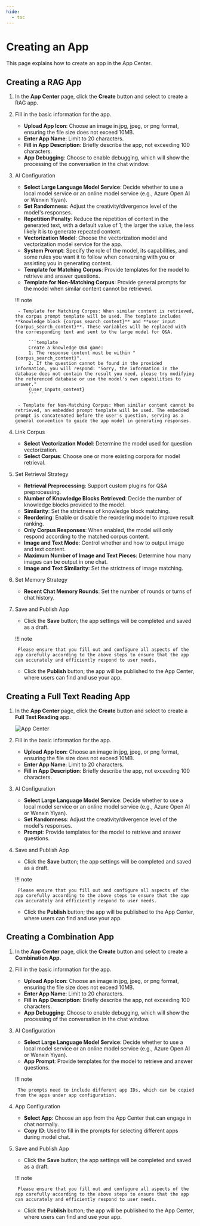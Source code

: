 ```yaml
---
hide:
  - toc
---
```


# Creating an App

This page explains how to create an app in the App Center.

## Creating a RAG App

1. In the **App Center** page, click the **Create** button and select to create a RAG app.

    <!-- ![App Center](../../images/app-center.jpg) -->

2. Fill in the basic information for the app.

    - **Upload App Icon**: Choose an image in jpg, jpeg, or png format, ensuring the file size does not exceed 10MB.
    - **Enter App Name**: Limit to 20 characters.
    - **Fill in App Description**: Briefly describe the app, not exceeding 100 characters.
    - **App Debugging**: Choose to enable debugging, which will show the processing of the conversation in the chat window.

3. AI Configuration

    - **Select Large Language Model Service**: Decide whether to use a local model service or an online model service (e.g., Azure Open AI or Wenxin Yiyan).
    - **Set Randomness**: Adjust the creativity/divergence level of the model's responses.
    - **Repetition Penalty**: Reduce the repetition of content in the generated text, with a default value of 1; the larger the value, the less likely it is to generate repeated content.
    - **Vectorization Model**: Choose the vectorization model and vectorization model service for the app.
    - **System Prompt**: Specify the role of the model, its capabilities, and some rules you want it to follow when conversing with you or assisting you in generating content.
    - **Template for Matching Corpus**: Provide templates for the model to retrieve and answer questions.
    - **Template for Non-Matching Corpus**: Provide general prompts for the model when similar content cannot be retrieved.

    !!! note

        - Template for Matching Corpus: When similar content is retrieved, the corpus prompt template will be used. The template includes **knowledge block {corpus_search_content}** and **user input {corpus_search_content}**. These variables will be replaced with the corresponding text and sent to the large model for Q&A.

            ```template
            Create a knowledge Q&A game:
            1. The response content must be within "{corpus_search_content}".
            2. If the question cannot be found in the provided information, you will respond: "Sorry, the information in the database does not contain the result you need, please try modifying the referenced database or use the model's own capabilities to answer."
            {user_inputs_content}
            ```

        - Template for Non-Matching Corpus: When similar content cannot be retrieved, an embedded prompt template will be used. The embedded prompt is concatenated before the user's question, serving as a general convention to guide the app model in generating responses.

4. Link Corpus

    - **Select Vectorization Model**: Determine the model used for question vectorization.
    - **Select Corpus**: Choose one or more existing corpora for model retrieval.

5. Set Retrieval Strategy
    - **Retrieval Preprocessing**: Support custom plugins for Q&A preprocessing.
    - **Number of Knowledge Blocks Retrieved**: Decide the number of knowledge blocks provided to the model.
    - **Similarity**: Set the strictness of knowledge block matching.
    - **Reordering**: Enable or disable the reordering model to improve result ranking.
    - **Only Corpus Responses**: When enabled, the model will only respond according to the matched corpus content.
    - **Image and Text Mode**: Control whether and how to output image and text content.
    - **Maximum Number of Image and Text Pieces**: Determine how many images can be output in one chat.
    - **Image and Text Similarity**: Set the strictness of image matching.

6. Set Memory Strategy

    - **Recent Chat Memory Rounds**: Set the number of rounds or turns of chat history.

7. Save and Publish App

    - Click the **Save** button; the app settings will be completed and saved as a draft.
      
    !!! note

        Please ensure that you fill out and configure all aspects of the app carefully according to the above steps to ensure that the app can accurately and efficiently respond to user needs.

    - Click the **Publish** button; the app will be published to the App Center, where users can find and use your app.

    <!-- ![Publish App](images/publish-app.jpg) -->

## Creating a Full Text Reading App

1. In the **App Center** page, click the **Create** button and select to create a **Full Text Reading** app.

    ![App Center](../../images/app-center.jpg)

2. Fill in the basic information for the app.

    - **Upload App Icon**: Choose an image in jpg, jpeg, or png format, ensuring the file size does not exceed 10MB.
    - **Enter App Name**: Limit to 20 characters.
    - **Fill in App Description**: Briefly describe the app, not exceeding 100 characters.

3. AI Configuration

    - **Select Large Language Model Service**: Decide whether to use a local model service or an online model service (e.g., Azure Open AI or Wenxin Yiyan).
    - **Set Randomness**: Adjust the creativity/divergence level of the model's responses.
    - **Prompt**: Provide templates for the model to retrieve and answer questions.

4. Save and Publish App

    - Click the **Save** button; the app settings will be completed and saved as a draft.
      
    !!! note

        Please ensure that you fill out and configure all aspects of the app carefully according to the above steps to ensure that the app can accurately and efficiently respond to user needs.

    - Click the **Publish** button; the app will be published to the App Center, where users can find and use your app.

    <!-- ![Create Full Text Reading App](../../images/create-read.jpg) -->

## Creating a Combination App

1. In the **App Center** page, click the **Create** button and select to create a **Combination App**.

    <!-- ![App Center](../../images/app-center.jpg) -->

2. Fill in the basic information for the app.

    - **Upload App Icon**: Choose an image in jpg, jpeg, or png format, ensuring the file size does not exceed 10MB.
    - **Enter App Name**: Limit to 20 characters.
    - **Fill in App Description**: Briefly describe the app, not exceeding 100 characters.
    - **App Debugging**: Choose to enable debugging, which will show the processing of the conversation in the chat window.

3. AI Configuration

    - **Select Large Language Model Service**: Decide whether to use a local model service or an online model service (e.g., Azure Open AI or Wenxin Yiyan).
    - **App Prompt**: Provide templates for the model to retrieve and answer questions.

    !!! note

        The prompts need to include different app IDs, which can be copied from the apps under app configuration.

4. App Configuration  

    - **Select App**: Choose an app from the App Center that can engage in chat normally.
    - **Copy ID**: Used to fill in the prompts for selecting different apps during model chat.

5. Save and Publish App

    - Click the **Save** button; the app settings will be completed and saved as a draft.
      
    !!! note

        Please ensure that you fill out and configure all aspects of the app carefully according to the above steps to ensure that the app can accurately and efficiently respond to user needs.

    - Click the **Publish** button; the app will be published to the App Center, where users can find and use your app.

    <!-- ![Create Combination App](../../images/create-combined.jpg) -->
